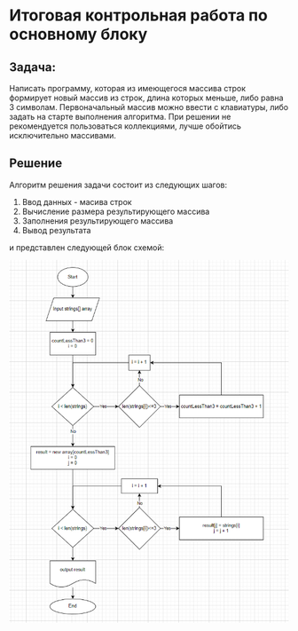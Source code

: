 # Итоговая контрольная работа по основному блоку

## Задача:

Написать программу, которая из имеющегося массива строк формирует новый массив из строк, длина которых меньше, либо равна 3 символам. Первоначальный массив можно ввести с клавиатуры, либо задать на старте выполнения алгоритма. При решении не рекомендуется пользоваться коллекциями, лучше обойтись исключительно массивами.


## Решение

Алгоритм решения задачи состоит из следующих шагов:

1. Ввод данных - масива строк
2. Вычисление размера результирующего массива
3. Заполнения результирующего массива
4. Вывод результата

и представлен следующей блок схемой:

![Блок схема решения](img/Schema.png)



